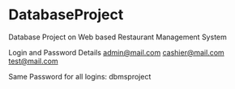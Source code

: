 # DatabaseProject
Database Project on Web based Restaurant Management System 

Login and Password Details
admin@mail.com
cashier@mail.com
test@mail.com

Same Password for all logins: dbmsproject

